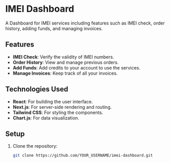 # IMEI Dashboard

A Dashboard for IMEI services including features such as IMEI check, order history, adding funds, and managing invoices.

## Features

- **IMEI Check**: Verify the validity of IMEI numbers.
- **Order History**: View and manage previous orders.
- **Add Funds**: Add credits to your account to use the services.
- **Manage Invoices**: Keep track of all your invoices.

## Technologies Used

- **React**: For building the user interface.
- **Next.js**: For server-side rendering and routing.
- **Tailwind CSS**: For styling the components.
- **Chart.js**: For data visualization.

## Setup

1. Clone the repository:
   ```bash
   git clone https://github.com/YOUR_USERNAME/imei-dashboard.git

